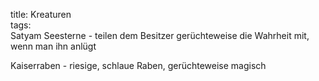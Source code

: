 title: Kreaturen  
tags:   
Satyam Seesterne - teilen dem Besitzer gerüchteweise die Wahrheit mit, wenn man ihn anlügt  
  
Kaiserraben - riesige, schlaue Raben, gerüchteweise magisch